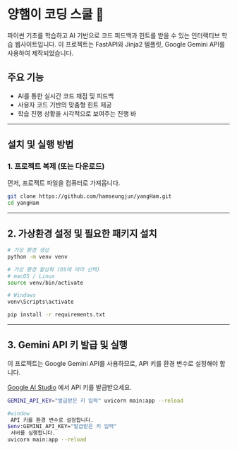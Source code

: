 # 양햄이 코딩 스쿨 🐹

파이썬 기초를 학습하고 AI 기반으로 코드 피드백과 힌트를 받을 수 있는 인터랙티브 학습 웹사이트입니다. 이 프로젝트는 FastAPI와 Jinja2 템플릿, Google Gemini API를 사용하여 제작되었습니다.

## 주요 기능

* AI를 통한 실시간 코드 채점 및 피드백
* 사용자 코드 기반의 맞춤형 힌트 제공
* 학습 진행 상황을 시각적으로 보여주는 진행 바

---

## 설치 및 실행 방법

### 1. 프로젝트 복제 (또는 다운로드)

먼저, 프로젝트 파일을 컴퓨터로 가져옵니다.

```bash
git clone https://github.com/hamseungjun/yangHam.git
cd yangHam
```

---
## 2. 가상환경 설정 및 필요한 패키지 설치
```bash
# 가상 환경 생성
python -m venv venv

# 가상 환경 활성화 (OS에 따라 선택)
# macOS / Linux
source venv/bin/activate

# Windows
venv\Scripts\activate

pip install -r requirements.txt

```

---

## 3. Gemini API 키 발급 및 실행

이 프로젝트는 Google Gemini API를 사용하므로, API 키를 환경 변수로 설정해야 합니다.

[Google AI Studio](https://aistudio.google.com/prompts/new_chat) 에서 API 키를 발급받으세요.

```bash
GEMINI_API_KEY="발급받은 키 입력" uvicorn main:app --reload

#window
 API 키를 환경 변수로 설정합니다.
$env:GEMINI_API_KEY="발급받은 키 입력"
 서버를 실행합니다.
uvicorn main:app --reload

```
#
